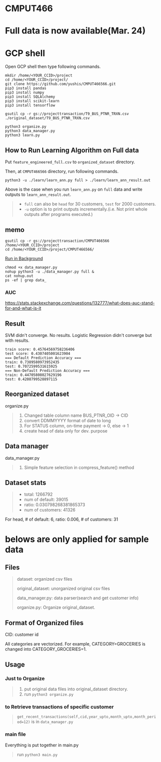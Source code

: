 # CMPUT466

# Full data is now available(Mar. 24)

# GCP shell
Open GCP shell then type following commands.
```
mkdir /home/<YOUR_CCID>/project
cd /home/<YOUR_CCID>/project/
git clone https://github.com/yushis/CMPUT466566.git
pip3 install pandas
pip3 install numpy
pip3 install SQLAlchemy
pip3 install scikit-learn
pip3 install tensorflow

gsutil cp -r gs://projecttransaction/T9_BUS_PTNR_TRXN.csv ./original_dataset/T9_BUS_PTNR_TRXN.csv

python3 organize.py
python3 data_manager.py
python3 learn.py
```

## How to Run Learning Algorithm on Full data
Put `feature_engineered_full.csv` to `organized_dataset` directory.

Then, at `CMPUT466566` directory, run following commands.

```
python3 -u ./learn/learn_ann.py full > ./learn/learn_ann_result.out
```

Above is the case when you run `learn_ann.py` on `full` data and write outputs to `learn_ann_result.out`.

> * `full` can also be `head` for 30 customers, `test` for 2000 customers.
> * `-u` option is to print outputs incrementally.(i.e. Not print whole outputs after programs executed.)

## memo

```
gsutil cp -r gs://projecttransaction/CMPUT466566 /home/<YOUR_CCID>/project
cd /home/<YOUR_CCID>/project/CMPUT466566/
```

[Run in Background](https://janakiev.com/til/python-background/)
```
chmod +x data_manager.py
nohup python3 -u ./data_manager.py full &
cat nohup.out
ps -ef | grep data_
```

### AUC
https://stats.stackexchange.com/questions/132777/what-does-auc-stand-for-and-what-is-it

## Result
SVM didn't converge. No results.
Logistic Regression didn't converge but with results.
```
train score: 0.45764569758236406
test score: 0.4307405001623904
=== Default Prediction Accuracy ===
train: 0.7389580973952435
test: 0.7072599531615925
=== Non-Default Prediction Accuracy ===
train: 0.44705808027629196
test: 0.4208799528897115
```



## Reorganized dataset
organize.py
> 1. Changed table column name BUS_PTNR_OID -> CID
> 2. convert DDMMYYYY format of date to long
> 3. For STATUS column, on-time payment -> 0, else -> 1
> 4. create head of data only for dev. purpose

## Data manager
data_manager.py
> 1. Simple feature selection in compress_feature() method

## Dataset stats
> * total: 1266792
> * num of default: 39015
> * ratio: 0.030798268381865373
> * num of customers: 41326

For head, # of default:  6, ratio:  0.006, # of customers:  31

# belows are only applied for sample data

## Files
> dataset: organized csv files
>
> original_dataset: unorganized original csv files
>
> data_manager.py: data parser(search and get customer info)
>
> organize.py: Organize original_dataset.


## Format of Organized files
CID: customer id

 All categories are vectorized. For example, CATEGORY=GROCERIES is changed into CATEGORY_GROCERIES=1.

## Usage
### Just to Organize
> 1. put original data files into original_dataset directory.
> 2. run `python3 organize.py`

### to Retrieve transactions of specific customer
> `get_recent_transactions(self,cid,year_upto,month_upto,month_period=12)` is in `data_manager.py`

### main file
 Everything is put together in main.py
> run `python3 main.py`

